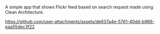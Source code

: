 A simple app that shows Flickr feed based on search request made using Clean Architecture.

https://github.com/user-attachments/assets/de637a4e-5761-40dd-b966-eaa55dec3f22
